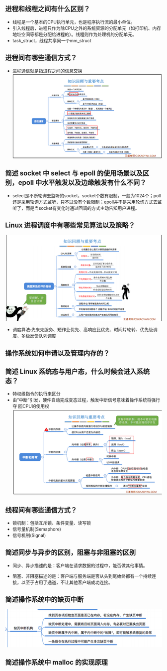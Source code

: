 ## 进程和线程之间有什么区别？
- 线程是一个基本的CPU执行单元，也是程序执行流的最小单位。
- 引入线程后，进程只作为除CPU之外的系统资源的分配单元（如打印机、内存地址空间等都是分配给进程的）。线程则作为处理机的分配单元。
- task_struct，线程共享同一个mm_struct

## 进程间有哪些通信方式？
- 进程通信就是指进程之间的信息交换
![1](./image/1.jpg)

## 简述 socket 中 select 与 epoll 的使用场景以及区别，epoll 中水平触发以及边缘触发有什么不同？
- select是不断轮询去监听的socket，socket个数有限制，一般为1024个；poll还是采用轮询方式监听，只不过没有个数限制；epoll并不是采用轮询方式去监听了，而是当socket有变化时通过回调的方式主动告知用户进程。

## Linux 进程调度中有哪些常见算法以及策略？
![2](./image/2.jpg)
- 调度算法:先来先服务、短作业优先、高响应比优先、时间片轮转、优先级调度、多级反馈队列调度

## 操作系统如何申请以及管理内存的？


## 简述 Linux 系统态与用户态，什么时候会进入系统态？
- 特权级指令的执行来区分
- 由“中断”引发，硬件自动完成变态过程，触发中断信号意味着操作系统将强行夺 回CPU的使用权
![3](./image/3.jpg)

## 线程间有哪些通信方式？
- 锁机制：包括互斥锁、条件变量、读写锁
- 信号量机制(Semaphore)
- 信号机制(Signal)

## 简述同步与异步的区别，阻塞与非阻塞的区别
- 同步、异步描述的是：客户端在请求数据的过程中，能否做其他事情。

- 阻塞、非阻塞描述的是：客户端与服务端是否从头到尾始终都有一个持续连接，以至于占用了通道，不让其他客户端成功连接。

## 简述操作系统中的缺页中断
![4](./image/4.jpg)

## 简述操作系统中 malloc 的实现原理